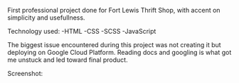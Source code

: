 First professional project done for Fort Lewis Thrift Shop, with accent on simplicity and usefullness.

Technology used:
                -HTML
                -CSS
                -SCSS
                -JavaScript

The biggest issue encountered during this project was not creating it but deploying on Google Cloud Platform.
Reading docs and googling is what got me unstuck and led toward final product.

Screenshot:
